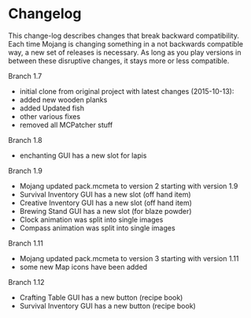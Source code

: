 # Changelog

This change-log describes changes that break backward compatibility. Each time
Mojang is changing something in a not backwards compatible way, a new set of
releases is necessary. As long as you play versions in between these disruptive
changes, it stays more or less compatible.


Branch 1.7
 * initial clone from original project with latest changes (2015-10-13):
 *  added new wooden planks
 *  added Updated fish
 *  other various fixes
 * removed all MCPatcher stuff

Branch 1.8
 * enchanting GUI has a new slot for lapis

Branch 1.9
 * Mojang updated pack.mcmeta to version 2 starting with version 1.9
 * Survival Inventory GUI has a new slot (off hand item)
 * Creative Inventory GUI has a new slot (off hand item)
 * Brewing Stand GUI has a new slot (for blaze powder)
 * Clock animation was split into single images
 * Compass animation was split into single images

Branch 1.11
 * Mojang updated pack.mcmeta to version 3 starting with version 1.11
 * some new Map icons have been added

Branch 1.12
 * Crafting Table GUI has a new button (recipe book)
 * Survival Inventory GUI has a new button (recipe book)


